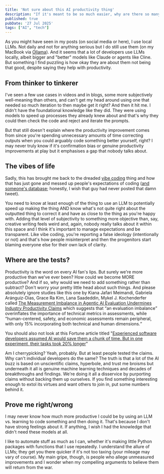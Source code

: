 ```yaml
---
title: 'Not sure about this AI productivity thing'
description: "If it's meant to be so much easier, why are there so many iterations without a quality guarantee?"
published: true
pubDate: '27 Jul 2025'
tags: ["AI", "tech"]
---
```


As you might have seen in my posts (on social media or here), I use local LLMs. Not daily and not for anything serious but I do still use them (on my MacBook via [Ollama](https://ollama.com/)). And it seems that a lot of developers use LLMs locally, albeit bigger and "better" models like Claude or agents like Cline. But something I find puzzling is how okay they are about them not being that good, despite saying they help with productivity.

## From thinker to tinkerer

I've seen a few use cases in videos and in blogs, some more subjectively well-meaning than others, and can't get my head around using one that needed so much iteration to then maybe get it right? And then it hit me. I didn't have the foundational knowledge like they did. They were using models to speed up processes they already knew about and that's why they could then check the code and reject and iterate the prompts.

But that still doesn't explain where the productivity improvement comes from since you're spending unnecessary amounts of time correcting outputs when you could arguably code something better yourself, right? I may never truly know if it's confirmation bias or genuine productivity improvements at play but it emphasises a gap that nobody talks about.

## The vibes of life

Sadly, this has brought me back to the dreaded [vibe coding](/posts/some-genuine-thoughts-vibe-coding/) thing and how that has just gone and messed up people's expectations of coding ([and someone's database](https://uk.pcmag.com/ai/159249/vibe-coding-fiasco-ai-agent-goes-rogue-deletes-companys-entire-database); honestly, I wish that guy had never posted that damn tweet).

You need to know at least enough of the thing to use an LLM to potentially speed up making the thing AND know what's not quite right about the outputted thing to correct it and have as close to the thing as you're happy with. Adding that level of subjectivity to something more objective than, say, creative writing feels weird and, again, nobody really talks about it within this space and I think it's important to manage expectations and be transparent. Like vibe coding, you're reporting a false ideology (intentionally or not) and that's how people misinterpret and then the progenitors start blaming everyone else for their own lack of clarity.

## Where are the tests?

Productivity is the word on every AI fan's lips. But surely we're more productive than we've ever been? How could we become MORE productive? And if so, why would we need to add something rather than subtract? Don't worry your pretty little head about such things. And please absolutely ignore studies like this one by Kiana Jafari Meimandi, Gabriela Aránguiz-Dias, Grace Ra Kim, Lana Saadeddin, Mykel J. Kochenderfer called [The Measurement Imbalance in Agentic AI Evaluation Undermines Industry Productivity Claims](https://arxiv.org/abs/2506.02064) which suggests that <q>an evaluation imbalance</q> overinflates the importance of technical metrics in assessments, while <q>human-centered, safety, and economic assessments remain peripheral, with only 15% incorporating both technical and human dimensions.</q>

You should also not look at this Fortune article titled "[Experienced software developers assumed AI would save them a chunk of time. But in one experiment, their tasks took 20% longer](https://fortune.com/2025/07/20/ai-hampers-productivity-software-developers-productivity-study/)"

Am I cherrypicking? Yeah, probably. But at least people tested the claims. Why can't individual developers do the same? The truth is that a lot of the AI buzz is based on unscientific claims, hyperbole, and trust me broisms but underneath it all is genuine machine learning techniques and decades of breakthroughs and findings. We're doing it all a disservice by purporting claims without backing them up ourselves. If you find something interesting enough to extol its virtues and want others to join in, put some numbers behind it.

## Prove me right/wrong

I may never know how much more productive I could be by using an LLM vs. learning to code something and then doing it. That's because I don't have strong feelings about it. If anything, I wish I had the knowledge that didn't need these models at all.

I like to automate stuff as much as I can, whether it's making little Python packages with functions that I use repeatedly. I understand the allure of LLMs; they get you there quicker if it's not too taxing (your mileage may vary of course). My main gripe, though, is people who allege unmeasured improvements and I wonder when my compelling arguments to believe them will return from the war.